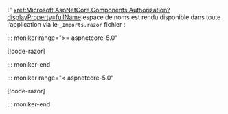 L' <xref:Microsoft.AspNetCore.Components.Authorization?displayProperty=fullName> espace de noms est rendu disponible dans toute l’application via le `_Imports.razor` fichier :

::: moniker range=">= aspnetcore-5.0"

[!code-razor[](imports-hosted-5x.razor?highlight=3)]

::: moniker-end

::: moniker range="< aspnetcore-5.0"

[!code-razor[](imports-hosted-3x.razor?highlight=3)]

::: moniker-end
